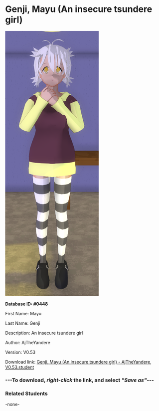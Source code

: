 # Genji, Mayu (An insecure tsundere girl)

<img src="../../Files/Images/Genji, Mayu (An insecure tsundere girl).png" title="Genji, Mayu (An insecure tsundere girl) - AjTheYandere, V0.53">

**Database ID: #0448**

First Name: Mayu

Last Name: Genji

Description: An insecure tsundere girl

Author: AjTheYandere

Version: V0.53

Download link: <a href="https://raw.githubusercontent.com/Arbiter1223/Daigaku-Gurashi-Custom-Students/master/Files/Student%20Files/Genji%2C%20Mayu%20(An%20insecure%20tsundere%20girl)%20-%20AjTheYandere%2C%20V0.53.student">Genji, Mayu (An insecure tsundere girl) - AjTheYandere, V0.53.student</a>

### ---**To download, _right-click_ the link, and select _"Save as"_**---

### Related Students

-none-
